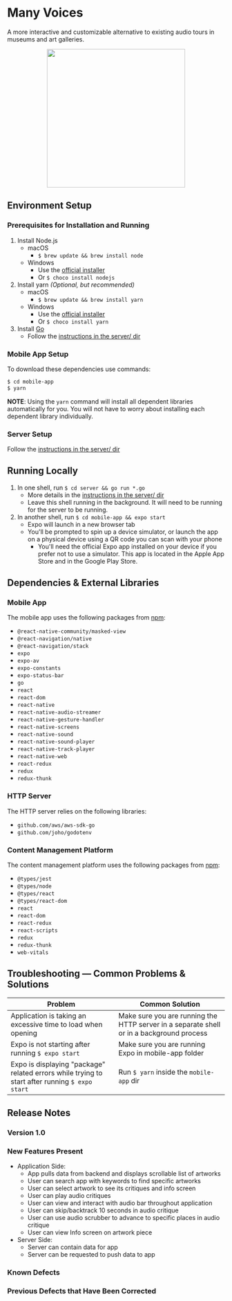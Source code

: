 # Many Voices

A more interactive and customizable alternative to existing audio tours in museums and art galleries.

<p align="center">
    <img src="https://github.com/nchaloult/many-voices-museum-app/blob/master/gifs/demo-on-readme.gif?raw=true" width="320">
</p>

## Environment Setup

### Prerequisites for Installation and Running

1. Install Node.js
    - macOS
        - `$ brew update && brew install node`
    - Windows
        - Use the [official installer](https://nodejs.org/en/download/)
        - Or `$ choco install nodejs`
2. Install yarn _(Optional, but recommended)_
    - macOS
        - `$ brew update && brew install yarn`
    - Windows
        - Use the [official installer](https://classic.yarnpkg.com/en/docs/install/#windows-stable)
        - Or `$ choco install yarn`
3. Install [Go](https://golang.org)
    - Follow the [instructions in the server/ dir](server/README.md)

### Mobile App Setup

To download these dependencies use commands:

```bash
$ cd mobile-app
$ yarn
```

**NOTE**: Using the `yarn` command will install all dependent libraries automatically for you. You will not have to worry about installing each dependent library individually.

### Server Setup

Follow the [instructions in the server/ dir](server/README.md)

## Running Locally

1. In one shell, run `$ cd server && go run *.go`
    - More details in the [instructions in the server/ dir](server/README.md)
    - Leave this shell running in the background. It will need to be running for the server to be running.
2. In another shell, run `$ cd mobile-app && expo start`
    - Expo will launch in a new browser tab
    - You'll be prompted to spin up a device simulator, or launch the app on a physical device using a QR code you can scan with your phone
        - You'll need the official Expo app installed on your device if you prefer not to use a simulator. This app is located in the Apple App Store and in the Google Play Store.

## Dependencies & External Libraries

### Mobile App

The mobile app uses the following packages from [npm](https://www.npmjs.com):

- `@react-native-community/masked-view`
- `@react-navigation/native`
- `@react-navigation/stack`
- `expo`
- `expo-av`
- `expo-constants`
- `expo-status-bar`
- `go`
- `react`
- `react-dom`
- `react-native`
- `react-native-audio-streamer`
- `react-native-gesture-handler`
- `react-native-screens`
- `react-native-sound`
- `react-native-sound-player`
- `react-native-track-player`
- `react-native-web`
- `react-redux`
- `redux`
- `redux-thunk`

### HTTP Server

The HTTP server relies on the following libraries:

- `github.com/aws/aws-sdk-go`
- `github.com/joho/godotenv`

### Content Management Platform

The content management platform uses the following packages from [npm](https://npmjs.com):

- `@types/jest`
- `@types/node`
- `@types/react`
- `@types/react-dom`
- `react`
- `react-dom`
- `react-redux`
- `react-scripts`
- `redux`
- `redux-thunk`
- `web-vitals`

## Troubleshooting &mdash; Common Problems & Solutions

| Problem | Common Solution |
| --- | --- |
| Application is taking an excessive time to load when opening | Make sure you are running the HTTP server in a separate shell or in a background process |
| Expo is not starting after running `$ expo start` | Make sure you are running Expo in mobile-app folder |
| Expo is displaying "package" related errors while trying to start after running `$ expo start` | Run `$ yarn` inside the `mobile-app` dir |

## Release Notes

### Version 1.0

### New Features Present

- Application Side:
    - App pulls data from backend and displays scrollable list of artworks
    - User can search app with keywords to find specific artworks
    - User can select artwork to see its critiques and info screen
    - User can play audio critiques
    - User can view and interact with audio bar throughout application
    - User can skip/backtrack 10 seconds in audio critique
    - User can use audio scrubber to advance to specific places in audio critique
    - User can view Info screen on artwork piece
- Server Side:
    - Server can contain data for app
    - Server can be requested to push data to app

### Known Defects

### Previous Defects that Have Been Corrected
